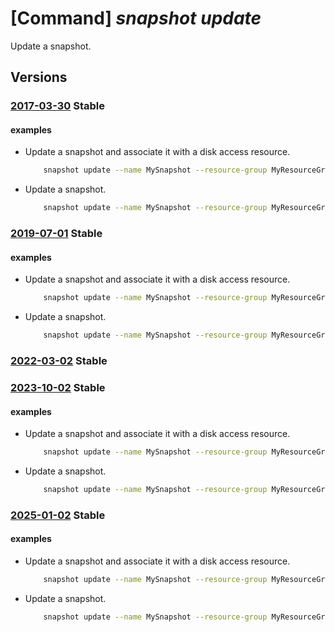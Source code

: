 # [Command] _snapshot update_

Update a snapshot.

## Versions

### [2017-03-30](/Resources/mgmt-plane/L3N1YnNjcmlwdGlvbnMve30vcmVzb3VyY2Vncm91cHMve30vcHJvdmlkZXJzL21pY3Jvc29mdC5jb21wdXRlL3NuYXBzaG90cy97fQ==/2017-03-30.xml) **Stable**

<!-- mgmt-plane /subscriptions/{}/resourcegroups/{}/providers/microsoft.compute/snapshots/{} 2017-03-30 -->

#### examples

- Update a snapshot and associate it with a disk access resource.
    ```bash
        snapshot update --name MySnapshot --resource-group MyResourceGroup --network-access-policy AllowPrivate --disk-access MyDiskAccessID
    ```

- Update a snapshot.
    ```bash
        snapshot update --name MySnapshot --resource-group MyResourceGroup --subscription MySubscription
    ```

### [2019-07-01](/Resources/mgmt-plane/L3N1YnNjcmlwdGlvbnMve30vcmVzb3VyY2Vncm91cHMve30vcHJvdmlkZXJzL21pY3Jvc29mdC5jb21wdXRlL3NuYXBzaG90cy97fQ==/2019-07-01.xml) **Stable**

<!-- mgmt-plane /subscriptions/{}/resourcegroups/{}/providers/microsoft.compute/snapshots/{} 2019-07-01 -->

#### examples

- Update a snapshot and associate it with a disk access resource.
    ```bash
        snapshot update --name MySnapshot --resource-group MyResourceGroup --network-access-policy AllowPrivate --disk-access MyDiskAccessID
    ```

- Update a snapshot.
    ```bash
        snapshot update --name MySnapshot --resource-group MyResourceGroup --subscription MySubscription
    ```

### [2022-03-02](/Resources/mgmt-plane/L3N1YnNjcmlwdGlvbnMve30vcmVzb3VyY2Vncm91cHMve30vcHJvdmlkZXJzL21pY3Jvc29mdC5jb21wdXRlL3NuYXBzaG90cy97fQ==/2022-03-02.xml) **Stable**

<!-- mgmt-plane /subscriptions/{}/resourcegroups/{}/providers/microsoft.compute/snapshots/{} 2022-03-02 -->

### [2023-10-02](/Resources/mgmt-plane/L3N1YnNjcmlwdGlvbnMve30vcmVzb3VyY2Vncm91cHMve30vcHJvdmlkZXJzL21pY3Jvc29mdC5jb21wdXRlL3NuYXBzaG90cy97fQ==/2023-10-02.xml) **Stable**

<!-- mgmt-plane /subscriptions/{}/resourcegroups/{}/providers/microsoft.compute/snapshots/{} 2023-10-02 -->

#### examples

- Update a snapshot and associate it with a disk access resource.
    ```bash
        snapshot update --name MySnapshot --resource-group MyResourceGroup --network-access-policy AllowPrivate --disk-access MyDiskAccessID
    ```

- Update a snapshot.
    ```bash
        snapshot update --name MySnapshot --resource-group MyResourceGroup --subscription MySubscription
    ```

### [2025-01-02](/Resources/mgmt-plane/L3N1YnNjcmlwdGlvbnMve30vcmVzb3VyY2Vncm91cHMve30vcHJvdmlkZXJzL21pY3Jvc29mdC5jb21wdXRlL3NuYXBzaG90cy97fQ==/2025-01-02.xml) **Stable**

<!-- mgmt-plane /subscriptions/{}/resourcegroups/{}/providers/microsoft.compute/snapshots/{} 2025-01-02 -->

#### examples

- Update a snapshot and associate it with a disk access resource.
    ```bash
        snapshot update --name MySnapshot --resource-group MyResourceGroup --network-access-policy AllowPrivate --disk-access MyDiskAccessID
    ```

- Update a snapshot.
    ```bash
        snapshot update --name MySnapshot --resource-group MyResourceGroup --subscription MySubscription
    ```
